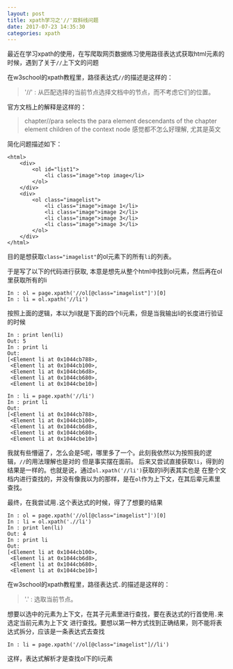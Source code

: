 ```yaml
---
layout: post
title: xpath学习之'//'双斜线问题
date: 2017-07-23 14:35:30
categories: xpath
---
```


最近在学习xpath的使用，在写爬取网页数据练习使用路径表达式获取html元素的时候，遇到了关于`//`上下文的问题

在w3school的xpath教程里，路径表达式`//`的描述是这样的：

> '//' : 从匹配选择的当前节点选择文档中的节点，而不考虑它们的位置。

官方文档上的解释是这样的：

> chapter//para selects the para element descendants of the chapter element children of the context node
感觉都不怎么好理解, 尤其是英文

简化问题描述如下：

```
<html>
    <div>
        <ol id="list1">
            <li class="image">top image</li>
        </ol>
    </div>
    <div>
        <ol class="imagelist">
            <li class="image">image 1</li>
            <li class="image">image 2</li>
            <li class="image">image 3</li>
            <li class="image">image 3</li>
        </ol>
    </div>
</html>
```

目的是想获取`class="imagelist"`的ol元素下的所有`li`的列表。

于是写了以下的代码进行获取, 本意是想先从整个html中找到ol元素，然后再在ol里获取所有的li

```
In : ol = page.xpath('//ol[@class="imagelist"]')[0]
In : li = ol.xpath('//li')
```

按照上面的逻辑，本以为li就是下面的四个li元素，但是当我输出li的长度进行验证的时候

```
In : print len(li)
Out: 5
In : print li
Out:
[<Element li at 0x1044cb788>,
 <Element li at 0x1044cb100>,
 <Element li at 0x1044cb6d8>,
 <Element li at 0x1044cb680>,
 <Element li at 0x1044cbe10>]

In : li = page.xpath('//li')
In : print li
Out:
[<Element li at 0x1044cb788>,
 <Element li at 0x1044cb100>,
 <Element li at 0x1044cb6d8>,
 <Element li at 0x1044cb680>,
 <Element li at 0x1044cbe10>]
```

我就有些懵逼了，怎么会是5呢，哪里多了一个。此刻我依然以为按照我的逻辑，`//`的用法理解也是对的
但是事实摆在面前。
后来又尝试直接获取`li`，得到的结果是一样的。也就是说，通过`ol.xpath('//li')`获取的li列表其实也是
在整个文档内进行查找的，并没有像我以为的那样，是在`ol`作为上下文，在其后辈元素里查找。

最终，在我尝试用`.`这个表达式的时候，得了了想要的结果

```
In : ol = page.xpath('//ol[@class="imagelist"]')[0]
In : li = ol.xpath('.//li')
In : print len(li)
Out: 4
In : print li
Out:
[<Element li at 0x1044cb100>,
 <Element li at 0x1044cb6d8>,
 <Element li at 0x1044cb680>,
 <Element li at 0x1044cbe10>]
```

在w3school的xpath教程里，路径表达式`.`的描述是这样的：

> '.' : 选取当前节点。

想要以选中的元素为上下文，在其子元素里进行查找，要在表达式的行首使用`.`来选定当前元素为上下文
进行查找。要想以第一种方式找到正确结果，则不能将表达式拆分，应该是一条表达式去查找

`In : li = page.xpath('//ol[@class="imagelist"]//li')`

这样，表达式解析才是查找ol下的li元素
